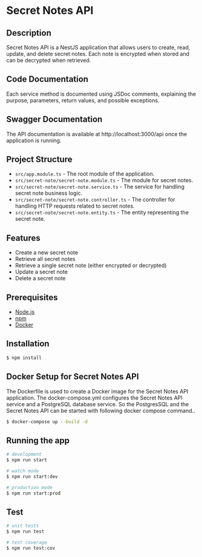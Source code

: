 # Secret Notes API

## Description

Secret Notes API is a NestJS application that allows users to create, read, update, and delete secret notes. Each note is encrypted when stored and can be decrypted when retrieved.

## Code Documentation

Each service method is documented using JSDoc comments, explaining the purpose, parameters, return values, and possible exceptions.

## Swagger Documentation

The API documentation is available at http://localhost:3000/api once the application is running.

## Project Structure

- `src/app.module.ts` - The root module of the application.
- `src/secret-note/secret-note.module.ts` - The module for secret notes.
- `src/secret-note/secret-note.service.ts` - The service for handling secret note business logic.
- `src/secret-note/secret-note.controller.ts` - The controller for handling HTTP requests related to secret notes.
- `src/secret-note/secret-note.entity.ts` - The entity representing the secret note.

## Features

- Create a new secret note
- Retrieve all secret notes
- Retrieve a single secret note (either encrypted or decrypted)
- Update a secret note
- Delete a secret note

## Prerequisites

- [Node.js](https://nodejs.org/)
- [npm](https://www.npmjs.com/)
- [Docker](https://www.docker.com/)

## Installation

```bash
$ npm install
```

## Docker Setup for Secret Notes API

The Dockerfile is used to create a Docker image for the Secret Notes API application. The docker-compose.yml configures the Secret Notes API service and a PostgreSQL database service. So the PostgresSQL and the Secret Notes API can be started with following docker compose command..

```bash
$ docker-compose up --build -d
```

## Running the app

```bash
# development
$ npm run start

# watch mode
$ npm run start:dev

# production mode
$ npm run start:prod
```

## Test

```bash
# unit tests
$ npm run test

# test coverage
$ npm run test:cov
```
